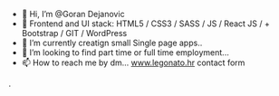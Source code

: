 - 👋 Hi, I’m @Goran Dejanovic
- 👀 Frontend and UI  stack: HTML5 / CSS3 / SASS / JS / React JS /      + Bootstrap / GIT / WordPress
- 🌱 I’m currently creatign small Single page apps..
- 💞️ I’m looking to find part time or full time employment...
- 📫 How to reach me by dm... www.legonato.hr contact form

<!---
gdejanovic/gdejanovic is a ✨ special ✨ repository because its `README.md` (this file) appears on your GitHub profile.
You can click the Preview link to take a look at your changes.
--->

.
